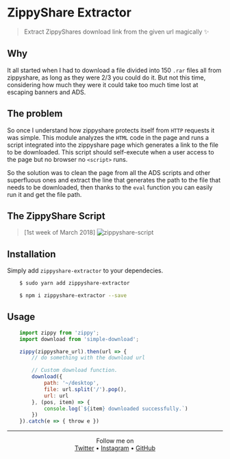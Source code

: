 # ZippyShare Extractor 
> Extract ZippyShares download link from the given url magically :sparkles: 

## Why
It all started when I had to download a file divided into 150 `.rar` files all from zippyshare, as long as they were 2/3 you could do it. But not this time, considering how much they were it could take too much time lost at escaping banners and ADS.

## The problem
So once I understand how zippyshare protects itself from `HTTP` requests it was simple. This module analyzes the `HTML` code in the page and runs a script integrated into the zippyshare page which generates a link to the file to be downloaded. This script should self-execute when a user access to the page but no browser no `<script>` runs.

So the solution was to clean the page from all the ADS scripts and other superfluous ones and extract the line that generates the path to the file that needs to be downloaded, then thanks to the `eval` function you can easily run it and get the file path.

## The ZippyShare Script 
> [1st week of March 2018]
![zippyshare-script](https://user-images.githubusercontent.com/16429579/37145976-bc9b027c-22c2-11e8-82de-c73fd8f0998d.png)

## Installation 
Simply add `zippyshare-extractor` to your dependecies.

```sh 
	$ sudo yarn add zippyshare-extractor

	$ npm i zippyshare-extractor --save
```

## Usage
```js
	import zippy from 'zippy';
	import download from 'simple-download';

	zippy(zippyshare_url).then(url => {
		// do something with the download url

		// Custom download function.
		download({
			path: '~/desktop',
			file: url.split('/').pop(),
			url: url
		}, (pos, item) => {
			console.log(`${item} downloaded successfully.`)
		})
	}).catch(e => { throw e })
``` 

--------
<p align="center">
    Follow me on
    <br>
	<a href="https://twitter.com/rawnlydev">Twitter</a> • <a href="https://instagram.com/fede.vitale">Instagram</a>  • <a href="https://github.com/rawnly">GitHub</a> 
</p>
